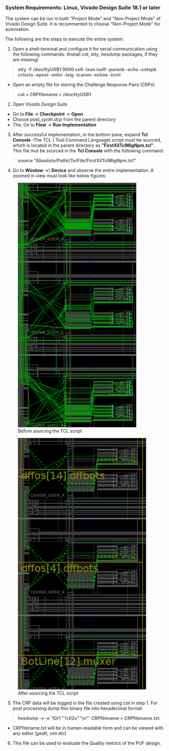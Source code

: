 ### System Requirements: Linux, Vivado Design Suite 18.1 or later
The system can be run in both "Project Mode" and "Non-Project Mode" of Vivado Design Suite. It is recommented to choose "Non-Project Mode" for automation.

The following are the steps to execute the entire system:
1. Open a shell-terminal and configure it for serial communication using the following commands:     (Install *cat*, *stty*, *hexdump* packages, if they are missing)
  > **stty -F /dev/ttyUSB1 9600 cs8 -ixon ixoff -parenb -echo -cstopb crtscts -opost -onlcr -isig -icanon -echoe -icrnl**
  - Open an empty file for storing the Challenge Response Pairs (CRPs)
  > **cat > CRPfilename < /dev/ttyUSB1**
    
2. Open *Vivado Design Suite*
- Go to **File** \-\> **Checkpoint** \-\> **Open**
- Choose *post_synth.dcp* from the parent directory
- The, Go to **Flow** \-\> **Run Implementation**
  
3. After successful implementation, in the bottom pane, expand **Tcl Console**
-The TCL ( Tool Command Language) script must be sourced, which is located in the parent directory as **"FirstXilTclMigNpm.tcl"**.
This file mut be sourced in the **Tcl Console** with the following command:
  >**source "Absolute/Patht/To/File/FirstXilTclMigNpm.tcl"**

4. Go to **Window** -\>\ **Device** and observe the entire implementation. A zoomed in view must look like below figures:
<figure>
    <img src="BeforeRouting.png">
    <figcaption>Before sourcing the TCL script</figcaption>
</figure>

<figure>
    <img src="AfterRouting.png">
    <figcaption>After sourcing the TCL script</figcaption>
</figure>

5. The CRP data will be logged in the file created using *cat* in step 1. For post processing dump this binary file into hexadecimal format:
  > **hexdump -v -e '10/1 "%02x""\n"' CRPfilename > CRPfilename.txt**
   - CRPfilename.txt will be in human-readable form and can be viewed with any editor (*gedit*, *vim* etc)

6. This file can be used to evaluate the Quality metrics of the PUF design.


